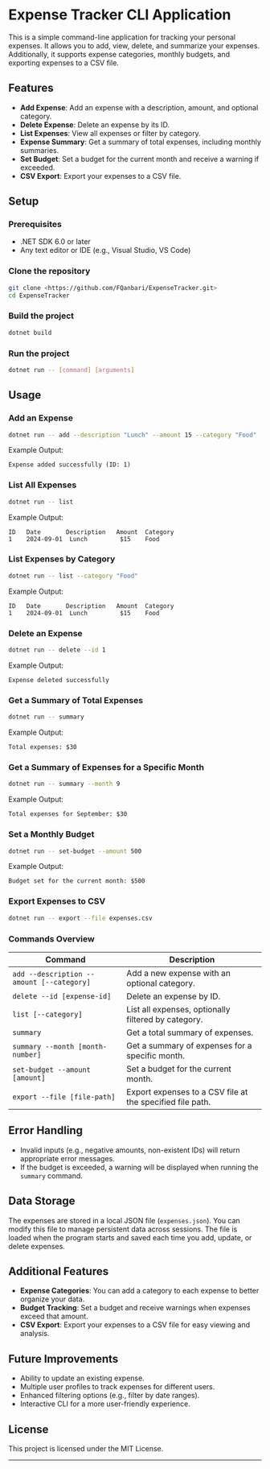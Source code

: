 # Expense Tracker CLI Application

This is a simple command-line application for tracking your personal expenses. It allows you to add, view, delete, and summarize your expenses. Additionally, it supports expense categories, monthly budgets, and exporting expenses to a CSV file.

## Features

- **Add Expense**: Add an expense with a description, amount, and optional category.
- **Delete Expense**: Delete an expense by its ID.
- **List Expenses**: View all expenses or filter by category.
- **Expense Summary**: Get a summary of total expenses, including monthly summaries.
- **Set Budget**: Set a budget for the current month and receive a warning if exceeded.
- **CSV Export**: Export your expenses to a CSV file.

## Setup

### Prerequisites

- .NET SDK 6.0 or later
- Any text editor or IDE (e.g., Visual Studio, VS Code)

### Clone the repository

```bash
git clone <https://github.com/FQanbari/ExpenseTracker.git>
cd ExpenseTracker

```

### Build the project

```bash
dotnet build

```

### Run the project

```bash
dotnet run -- [command] [arguments]

```

## Usage

### Add an Expense

```bash
dotnet run -- add --description "Lunch" --amount 15 --category "Food"

```

Example Output:

```
Expense added successfully (ID: 1)

```

### List All Expenses

```bash
dotnet run -- list

```

Example Output:

```
ID   Date       Description   Amount  Category
1    2024-09-01  Lunch         $15    Food

```

### List Expenses by Category

```bash
dotnet run -- list --category "Food"

```

Example Output:

```
ID   Date       Description   Amount  Category
1    2024-09-01  Lunch         $15    Food

```

### Delete an Expense

```bash
dotnet run -- delete --id 1

```

Example Output:

```
Expense deleted successfully

```

### Get a Summary of Total Expenses

```bash
dotnet run -- summary

```

Example Output:

```
Total expenses: $30

```

### Get a Summary of Expenses for a Specific Month

```bash
dotnet run -- summary --month 9

```

Example Output:

```
Total expenses for September: $30

```

### Set a Monthly Budget

```bash
dotnet run -- set-budget --amount 500

```

Example Output:

```
Budget set for the current month: $500

```

### Export Expenses to CSV

```bash
dotnet run -- export --file expenses.csv

```

### Commands Overview

| Command | Description |
| --- | --- |
| `add --description --amount [--category]` | Add a new expense with an optional category. |
| `delete --id [expense-id]` | Delete an expense by ID. |
| `list [--category]` | List all expenses, optionally filtered by category. |
| `summary` | Get a total summary of expenses. |
| `summary --month [month-number]` | Get a summary of expenses for a specific month. |
| `set-budget --amount [amount]` | Set a budget for the current month. |
| `export --file [file-path]` | Export expenses to a CSV file at the specified file path. |

## Error Handling

- Invalid inputs (e.g., negative amounts, non-existent IDs) will return appropriate error messages.
- If the budget is exceeded, a warning will be displayed when running the `summary` command.

## Data Storage

The expenses are stored in a local JSON file (`expenses.json`). You can modify this file to manage persistent data across sessions. The file is loaded when the program starts and saved each time you add, update, or delete expenses.

## Additional Features

- **Expense Categories**: You can add a category to each expense to better organize your data.
- **Budget Tracking**: Set a budget and receive warnings when expenses exceed that amount.
- **CSV Export**: Export your expenses to a CSV file for easy viewing and analysis.

## Future Improvements

- Ability to update an existing expense.
- Multiple user profiles to track expenses for different users.
- Enhanced filtering options (e.g., filter by date ranges).
- Interactive CLI for a more user-friendly experience.

## License

This project is licensed under the MIT License.

---